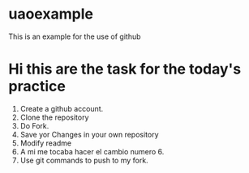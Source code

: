 # uaoexample
This is an example for the use of github

# Hi this are the task for the today's practice

1. Create a github account.
2. Clone the repository
3. Do Fork.
4. Save yor Changes in your own repository
5. Modify readme
6. A mi me tocaba hacer el cambio numero 6.
8. Use git commands to push to my fork.
